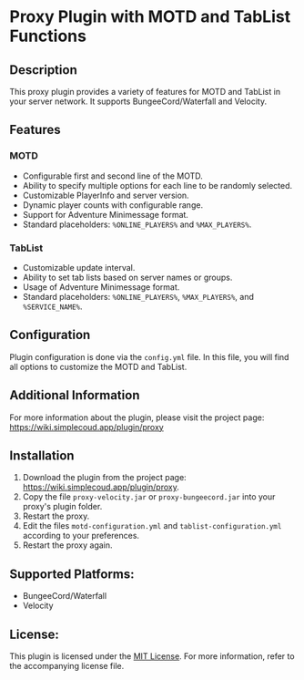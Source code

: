 # Proxy Plugin with MOTD and TabList Functions
## Description

This proxy plugin provides a variety of features for MOTD and TabList in your server network. It supports BungeeCord/Waterfall and Velocity.

## Features

### MOTD

- Configurable first and second line of the MOTD.
- Ability to specify multiple options for each line to be randomly selected.
- Customizable PlayerInfo and server version.
- Dynamic player counts with configurable range.
- Support for Adventure Minimessage format.
- Standard placeholders: `%ONLINE_PLAYERS%` and `%MAX_PLAYERS%`.

### TabList

- Customizable update interval.
- Ability to set tab lists based on server names or groups.
- Usage of Adventure Minimessage format.
- Standard placeholders: `%ONLINE_PLAYERS%`, `%MAX_PLAYERS%`, and `%SERVICE_NAME%`.

## Configuration

Plugin configuration is done via the `config.yml` file. In this file, you will find all options to customize the MOTD and TabList.

## Additional Information

For more information about the plugin, please visit the project page: <https://wiki.simplecoud.app/plugin/proxy>

## Installation

1. Download the plugin from the project page: <https://wiki.simplecoud.app/plugin/proxy>.
2. Copy the file `proxy-velocity.jar` or `proxy-bungeecord.jar` into your proxy's plugin folder.
3. Restart the proxy.
4. Edit the files `motd-configuration.yml` and `tablist-configuration.yml` according to your preferences.
5. Restart the proxy again.

## Supported Platforms:

- BungeeCord/Waterfall
- Velocity

## License:

This plugin is licensed under the [MIT License](https://opensource.org/licenses/MIT). For more information, refer to the accompanying license file.